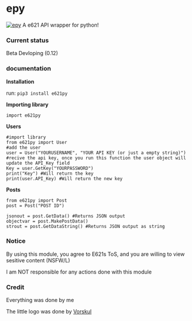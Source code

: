 # epy

[![epy](https://i.imgur.com/DOqumRI.jpg "epy")](https://i.imgur.com/DOqumRI.jpg "epy")
A e621 API wrapper for python!


### Current status

Beta Devloping (0.12)

### documentation

**Installation**

run: `pip3 install e621py`

**Importing library**

`import e621py`

**Users**

    #import library
    from e621py import User
    #add the user
    user = User("YOURUSERNAME", "YOUR API KEY (or just a empty string)")
    #recive the api key, once you run this function the user object will update the API_Key field
    Key = user.GetKey("YOURPASSWORD")
    print("Key") #Will return the key
    print(user.API_Key) #Will return the new key
    

**Posts**

    from e621py import Post
    post = Post("POST ID")
    
    jsonout = post.GetData() #Returns JSON output
    objectvar = post.MakePostData()
    strout = post.GetDataString() #Returns JSON output as string
    


### Notice

By using this module, you agree to E621s ToS, and you are willing to view sesitive content (NSFW/L)

I am NOT responsible for any actions done with this module

### Credit

Everything was done by me

The little logo was done by [Vorskul](https://instagram.com/voskul "Vorskul")
